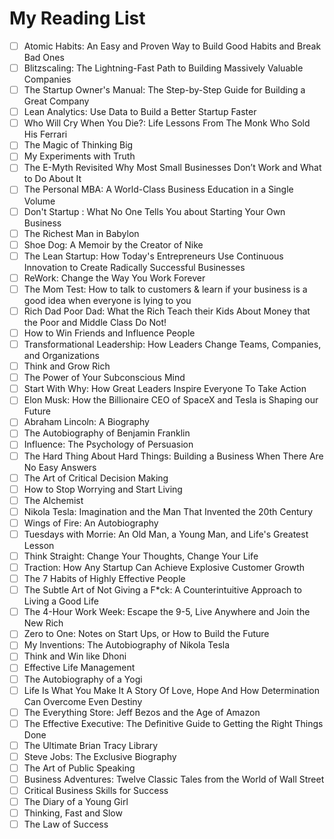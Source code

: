 # My Reading List

- [ ] Atomic Habits: An Easy and Proven Way to Build Good Habits and Break Bad Ones
- [ ] Blitzscaling: The Lightning-Fast Path to Building Massively Valuable Companies
- [ ] The Startup Owner's Manual: The Step-by-Step Guide for Building a Great Company
- [ ] Lean Analytics: Use Data to Build a Better Startup Faster
- [ ] Who Will Cry When You Die?: Life Lessons From The Monk Who Sold His Ferrari
- [ ] The Magic of Thinking Big
- [ ] My Experiments with Truth
- [ ] The E-Myth Revisited Why Most Small Businesses Don’t Work and What to Do About It
- [ ] The Personal MBA: A World-Class Business Education in a Single Volume
- [ ] Don't Startup : What No One Tells You about Starting Your Own Business
- [ ] The Richest Man in Babylon
- [ ] Shoe Dog: A Memoir by the Creator of Nike
- [ ] The Lean Startup: How Today's Entrepreneurs Use Continuous Innovation to Create Radically Successful Businesses
- [ ] ReWork: Change the Way You Work Forever
- [ ] The Mom Test: How to talk to customers & learn if your business is a good idea when everyone is lying to you
- [ ] Rich Dad Poor Dad: What the Rich Teach their Kids About Money that the Poor and Middle Class Do Not!
- [ ] How to Win Friends and Influence People
- [ ] Transformational Leadership: How Leaders Change Teams, Companies, and Organizations
- [ ] Think and Grow Rich
- [ ] The Power of Your Subconscious Mind
- [ ] Start With Why: How Great Leaders Inspire Everyone To Take Action
- [ ] Elon Musk: How the Billionaire CEO of SpaceX and Tesla is Shaping our Future
- [ ] Abraham Lincoln: A Biography
- [ ] The Autobiography of Benjamin Franklin 
- [ ] Influence: The Psychology of Persuasion
- [ ] The Hard Thing About Hard Things: Building a Business When There Are No Easy Answers
- [ ] The Art of Critical Decision Making
- [ ] How to Stop Worrying and Start Living
- [ ] The Alchemist
- [ ] Nikola Tesla: Imagination and the Man That Invented the 20th Century
- [ ] Wings of Fire: An Autobiography
- [ ] Tuesdays with Morrie: An Old Man, a Young Man, and Life's Greatest Lesson
- [ ] Think Straight: Change Your Thoughts, Change Your Life
- [ ] Traction: How Any Startup Can Achieve Explosive Customer Growth
- [ ] The 7 Habits of Highly Effective People
- [ ] The Subtle Art of Not Giving a F*ck: A Counterintuitive Approach to Living a Good Life
- [ ] The 4-Hour Work Week: Escape the 9-5, Live Anywhere and Join the New Rich
- [ ] Zero to One: Notes on Start Ups, or How to Build the Future
- [ ] My Inventions: The Autobiography of Nikola Tesla
- [ ] Think and Win like Dhoni
- [ ] Effective Life Management
- [ ] The Autobiography of a Yogi
- [ ] Life Is What You Make It A Story Of Love, Hope And How Determination Can Overcome Even Destiny
- [ ] The Everything Store: Jeff Bezos and the Age of Amazon
- [ ] The Effective Executive: The Definitive Guide to Getting the Right Things Done
- [ ] The Ultimate Brian Tracy Library
- [ ] Steve Jobs: The Exclusive Biography
- [ ] The Art of Public Speaking
- [ ] Business Adventures: Twelve Classic Tales from the World of Wall Street
- [ ] Critical Business Skills for Success
- [ ] The Diary of a Young Girl
- [ ] Thinking, Fast and Slow
- [ ] The Law of Success
